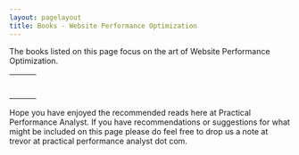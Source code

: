```yaml
---
layout: pagelayout
title: Books - Website Performance Optimization
---
```


The books listed on this page focus on the art of Website Performance Optimization. 

<table>
<tr>
<td>

</td>
<td>

</td>
<td>

</td>
</tr>

<tr>
<td>

</td>
<td>

</td>
<td>

</td>
</tr>

<tr>
<td>

</td>
<td>

</td>
<td>

</td>
</tr>

<tr>
<td>

</td>
<td>

</td>
<td>

</td>
</tr>


<tr>
<td>

</td>
<td>

</td>
<td>

</td>
</tr>

<tr>
<td>

</td>
<td>

</td>
<td>

</td>
</tr>

<tr>
<td>

</td>
<td>

</td>
<td>

</td>
</tr>


</table>


Hope you have enjoyed the recommended reads here at Practical Performance Analyst. If you have recommendations or suggestions for what might be included on this page please do feel free to drop us a note at trevor at practical performance analyst dot com.
